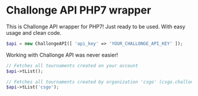 # Challonge API PHP7 wrapper
This is Challonge API wrapper for PHP7! Just ready to be used. With easy usage and clean code.

```php
$api = new ChallongeAPI([ 'api_key' => 'YOUR_CHALLONGE_API_KEY' ]);
```

Working with Challonge API was never easier!
```php
// Fetches all tournaments created on your account
$api->tList();

// Fetches all tournaments created by organization 'csgo' (csgo.challonge.com)
$api->tList('csgo');
```